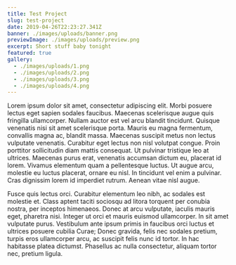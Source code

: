 ```yaml
---
title: Test Project
slug: test-project
date: 2019-04-26T22:23:27.341Z
banner: ./images/uploads/banner.png
previewImage: ./images/uploads/preview.png
excerpt: Short stuff baby tonight
featured: true
gallery:
  - ./images/uploads/1.png
  - ./images/uploads/2.png
  - ./images/uploads/3.png
  - ./images/uploads/4.png
---
```

Lorem ipsum dolor sit amet, consectetur adipiscing elit. Morbi posuere lectus eget sapien sodales faucibus. Maecenas scelerisque augue quis fringilla ullamcorper. Nullam auctor est vel arcu blandit tincidunt. Quisque venenatis nisi sit amet scelerisque porta. Mauris eu magna fermentum, convallis magna ac, blandit massa. Maecenas suscipit metus non lectus vulputate venenatis. Curabitur eget lectus non nisl volutpat congue. Proin porttitor sollicitudin diam mattis consequat. Ut pulvinar tristique leo at ultrices. Maecenas purus erat, venenatis accumsan dictum eu, placerat id lorem. Vivamus elementum quam a pellentesque luctus. Ut augue arcu, molestie eu luctus placerat, ornare eu nisl. In tincidunt vel enim a pulvinar. Cras dignissim lorem id imperdiet rutrum. Aenean vitae nisl augue.



Fusce quis lectus orci. Curabitur elementum leo nibh, ac sodales est molestie et. Class aptent taciti sociosqu ad litora torquent per conubia nostra, per inceptos himenaeos. Donec at arcu vulputate, iaculis mauris eget, pharetra nisi. Integer ut orci et mauris euismod ullamcorper. In sit amet vulputate purus. Vestibulum ante ipsum primis in faucibus orci luctus et ultrices posuere cubilia Curae; Donec gravida, felis nec sodales pretium, turpis eros ullamcorper arcu, ac suscipit felis nunc id tortor. In hac habitasse platea dictumst. Phasellus ac nulla consectetur, aliquam tortor nec, pretium ligula.
